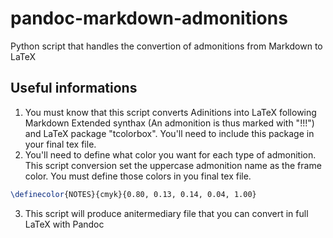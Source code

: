# pandoc-markdown-admonitions

Python script that handles the convertion of admonitions from Markdown to LaTeX

## Useful informations

1. You must know that this script converts Adinitions into LaTeX following Markdown Extended synthax (An admonition is thus marked with "!!!") and LaTeX package "tcolorbox". You'll need to include this package in your final tex file.
2. You'll need to define what color you want for each type of admonition. This script conversion set the uppercase admonition name as the frame color. You must define those colors in you final tex file.
  ```tex
  \definecolor{NOTES}{cmyk}{0.80, 0.13, 0.14, 0.04, 1.00}
  ```
3. This script will produce anitermediary file that you can convert in full LaTeX with Pandoc
